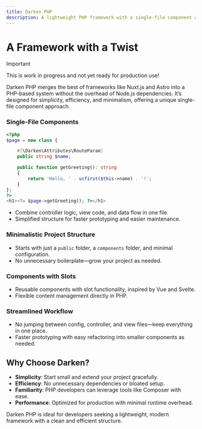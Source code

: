 ```yaml
---
title: Darken PHP
description: A lightweight PHP framework with a single-file component approach.
---
```



# A Framework with a Twist

> [!IMPORTANT]
> This is work in progress and not yet ready for production use!

Darken PHP merges the best of frameworks like Nuxt.js and Astro into a PHP-based system without the overhead of Node.js dependencies. It’s designed for simplicity, efficiency, and minimalism, offering a unique single-file component approach.

### Single-File Components

```php
<?php
$page = new class {

    #[\Darken\Attributes\RouteParam]
    public string $name;

    public function getGreeting(): string
    {
        return 'Hello, ' . ucfirst($this->name) . '!';
    }
};
?>
<h1><?= $page->getGreeting(); ?></h1>
```

- Combine controller logic, view code, and data flow in one file.
- Simplified structure for faster prototyping and easier maintenance.

### Minimalistic Project Structure

- Starts with just a `public` folder, a `components` folder, and minimal configuration.
- No unnecessary boilerplate—grow your project as needed.

### Components with Slots

- Reusable components with slot functionality, inspired by Vue and Svelte.
- Flexible content management directly in PHP.

### Streamlined Workflow

- No jumping between config, controller, and view files—keep everything in one place.
- Faster prototyping with easy refactoring into smaller components as needed.

## Why Choose Darken?

- **Simplicity**: Start small and extend your project gracefully.
- **Efficiency**: No unnecessary dependencies or bloated setup.
- **Familiarity**: PHP developers can leverage tools like Composer with ease.
- **Performance**: Optimized for production with minimal runtime overhead.

Darken PHP is ideal for developers seeking a lightweight, modern framework with a clean and efficient structure.